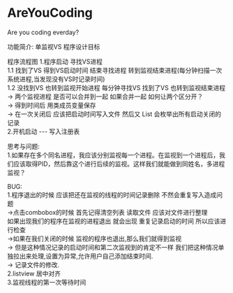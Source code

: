 # AreYouCoding
Are you coding everday?

功能简介:
单监视VS 程序设计目标

程序流程图
1.程序启动 寻找VS进程               
   1.1 找到了VS 得到VS启动时间 结束寻找进程 转到监视结束进程(每分钟扫描一次系统进程,当发现没有VS时记录时间)     
   1.2 没找到VS 也转到监视开始进程 每分钟寻找VS 找到了VS 也转到监视结束进程      
	-> 两个监视进程 是否可以合并到一起 如果合并一起 如何让两个区分开？            
	-> 得到时间后 用类成员变量保存           
	-> 在一次关闭后 应该把启动时间写入文件 然后又 List 会枚举出所有启动关闭的记录            
2.开机启动 --- 写入注册表    
    
思考与问题:  
1.如果存在多个同名进程，我应该分别监视每一个进程。在监视到一个进程后，我们应该取得PID，然后靠这个进行后续的监视。这样我们就能做到同姓名，多进程监视？   
    
BUG:    
1.程序退出的时候 应该把还在监视的线程的时间记录删除 不然会重复写入造成问题      
    ->点击combobox的时候 首先记得清空列表 读取文件 应该对文件进行整理         
    如果出现我们的程序在监视的进程退出 就会出现 重复记录启动的时间 所以应该进行检查           
    ->如果在我们关闭的时候 监视的程序也退出,那么我们就得到监视         
    -> 但是这种情况记录的启动时间和第二次监视到的肯定不一样 我们把这种情况单独拉出来处理,设置为异常,允许用户自己添加结束时间.                 
    -> 记录文件的修改.              
2.listview 居中对齐             
3.监视线程的第一次等待时间               

